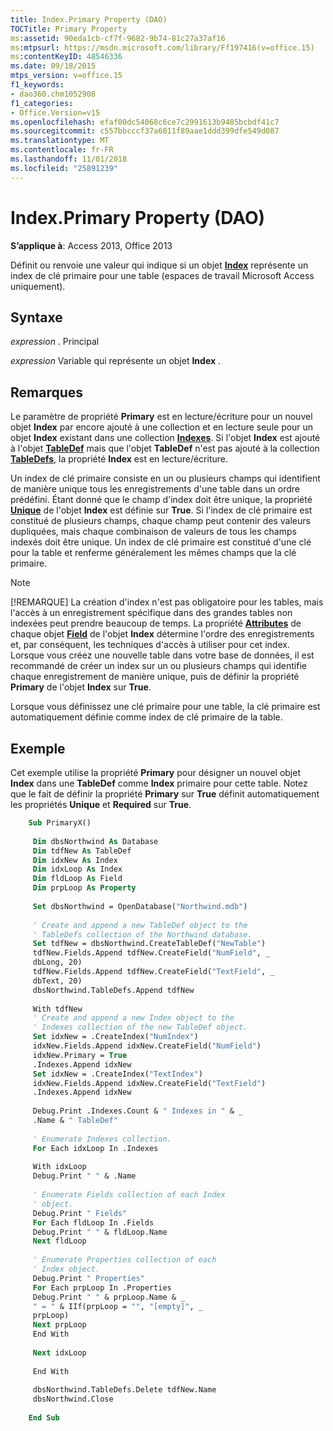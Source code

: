 ```yaml
---
title: Index.Primary Property (DAO)
TOCTitle: Primary Property
ms:assetid: 90eda1cb-cf7f-9682-9b74-81c27a37af16
ms:mtpsurl: https://msdn.microsoft.com/library/Ff197416(v=office.15)
ms:contentKeyID: 48546336
ms.date: 09/18/2015
mtps_version: v=office.15
f1_keywords:
- dao360.chm1052908
f1_categories:
- Office.Version=v15
ms.openlocfilehash: efaf00dc54068c6ce7c2991613b9485bcbdf41c7
ms.sourcegitcommit: c557bbcccf37a6011f89aae1ddd399dfe549d087
ms.translationtype: MT
ms.contentlocale: fr-FR
ms.lasthandoff: 11/01/2018
ms.locfileid: "25891239"
---
```

# <a name="indexprimary-property-dao"></a>Index.Primary Property (DAO)


**S’applique à**: Access 2013, Office 2013


Définit ou renvoie une valeur qui indique si un objet **[Index](index-object-dao.md)** représente un index de clé primaire pour une table (espaces de travail Microsoft Access uniquement).

## <a name="syntax"></a>Syntaxe

*expression* . Principal

*expression* Variable qui représente un objet **Index** .

## <a name="remarks"></a>Remarques

Le paramètre de propriété **Primary** est en lecture/écriture pour un nouvel objet **Index** par encore ajouté à une collection et en lecture seule pour un objet **Index** existant dans une collection **[Indexes](indexes-collection-dao.md)**. Si l'objet **Index** est ajouté à l'objet **[TableDef](tabledef-object-dao.md)** mais que l'objet **TableDef** n'est pas ajouté à la collection **[TableDefs](tabledefs-collection-dao.md)**, la propriété **Index** est en lecture/écriture.

Un index de clé primaire consiste en un ou plusieurs champs qui identifient de manière unique tous les enregistrements d'une table dans un ordre prédéfini. Étant donné que le champ d'index doit être unique, la propriété **[Unique](index-unique-property-dao.md)** de l'objet **Index** est définie sur **True**. Si l'index de clé primaire est constitué de plusieurs champs, chaque champ peut contenir des valeurs dupliquées, mais chaque combinaison de valeurs de tous les champs indexés doit être unique. Un index de clé primaire est constitué d'une clé pour la table et renferme généralement les mêmes champs que la clé primaire.


> [!NOTE]
> <P>[!REMARQUE] La création d'index n'est pas obligatoire pour les tables, mais l'accès à un enregistrement spécifique dans des grandes tables non indexées peut prendre beaucoup de temps. La propriété <STRONG><A href="field-attributes-property-dao.md">Attributes</A></STRONG> de chaque objet <STRONG><A href="field-object-dao.md">Field</A></STRONG> de l'objet <STRONG>Index</STRONG> détermine l'ordre des enregistrements et, par conséquent, les techniques d'accès à utiliser pour cet index. Lorsque vous créez une nouvelle table dans votre base de données, il est recommandé de créer un index sur un ou plusieurs champs qui identifie chaque enregistrement de manière unique, puis de définir la propriété <STRONG>Primary</STRONG> de l'objet <STRONG>Index</STRONG> sur <STRONG>True</STRONG>.</P>



Lorsque vous définissez une clé primaire pour une table, la clé primaire est automatiquement définie comme index de clé primaire de la table.

## <a name="example"></a>Exemple

Cet exemple utilise la propriété **Primary** pour désigner un nouvel objet **Index** dans une **TableDef** comme **Index** primaire pour cette table. Notez que le fait de définir la propriété **Primary** sur **True** définit automatiquement les propriétés **Unique** et **Required** sur **True**.

```vb
    Sub PrimaryX() 
     
     Dim dbsNorthwind As Database 
     Dim tdfNew As TableDef 
     Dim idxNew As Index 
     Dim idxLoop As Index 
     Dim fldLoop As Field 
     Dim prpLoop As Property 
     
     Set dbsNorthwind = OpenDatabase("Northwind.mdb") 
     
     ' Create and append a new TableDef object to the 
     ' TableDefs collection of the Northwind database. 
     Set tdfNew = dbsNorthwind.CreateTableDef("NewTable") 
     tdfNew.Fields.Append tdfNew.CreateField("NumField", _ 
     dbLong, 20) 
     tdfNew.Fields.Append tdfNew.CreateField("TextField", _ 
     dbText, 20) 
     dbsNorthwind.TableDefs.Append tdfNew 
     
     With tdfNew 
     ' Create and append a new Index object to the 
     ' Indexes collection of the new TableDef object. 
     Set idxNew = .CreateIndex("NumIndex") 
     idxNew.Fields.Append idxNew.CreateField("NumField") 
     idxNew.Primary = True 
     .Indexes.Append idxNew 
     Set idxNew = .CreateIndex("TextIndex") 
     idxNew.Fields.Append idxNew.CreateField("TextField") 
     .Indexes.Append idxNew 
     
     Debug.Print .Indexes.Count & " Indexes in " & _ 
     .Name & " TableDef" 
     
     ' Enumerate Indexes collection. 
     For Each idxLoop In .Indexes 
     
     With idxLoop 
     Debug.Print " " & .Name 
     
     ' Enumerate Fields collection of each Index 
     ' object. 
     Debug.Print " Fields" 
     For Each fldLoop In .Fields 
     Debug.Print " " & fldLoop.Name 
     Next fldLoop 
     
     ' Enumerate Properties collection of each 
     ' Index object. 
     Debug.Print " Properties" 
     For Each prpLoop In .Properties 
     Debug.Print " " & prpLoop.Name & _ 
     " = " & IIf(prpLoop = "", "[empty]", _ 
     prpLoop) 
     Next prpLoop 
     End With 
     
     Next idxLoop 
     
     End With 
     
     dbsNorthwind.TableDefs.Delete tdfNew.Name 
     dbsNorthwind.Close 
     
    End Sub
```
